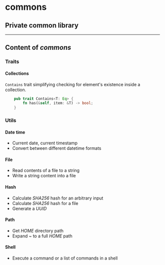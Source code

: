 <h1>commons</h1>
<h2>Private common library</h2>

------------------------------------------------------------------------

## Content of _commons_

### Traits

#### Collections

`Contains` trait simplifying checking for element's existence inside a collection.

```rust
    pub trait Contains<T: Eq> {
        fn has(&self, item: &T) -> bool;
    }
```

### Utils

#### Date time

- Current date, current timestamp
- Convert between different datetime formats

#### File

- Read contents of a file to a string
- Write a string content into a file

#### Hash

- Calculate _SHA256_ hash for an arbitrary input
- Calculate _SHA256_ hash for a file
- Generate a _UUID_ 

#### Path

- Get _HOME_ directory path
- Expand ~ to a full _HOME_ path

#### Shell

- Execute a command or a list of commands in a shell

